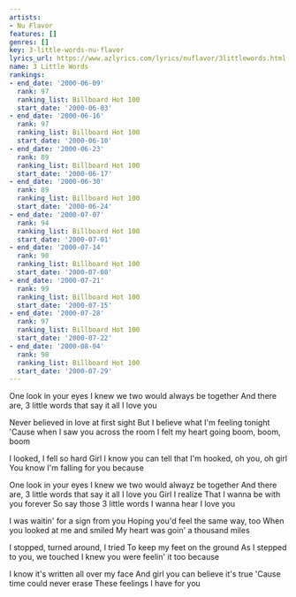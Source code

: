 ```yaml
---
artists:
- Nu Flavor
features: []
genres: []
key: 3-little-words-nu-flavor
lyrics_url: https://www.azlyrics.com/lyrics/nuflavor/3littlewords.html
name: 3 Little Words
rankings:
- end_date: '2000-06-09'
  rank: 97
  ranking_list: Billboard Hot 100
  start_date: '2000-06-03'
- end_date: '2000-06-16'
  rank: 97
  ranking_list: Billboard Hot 100
  start_date: '2000-06-10'
- end_date: '2000-06-23'
  rank: 89
  ranking_list: Billboard Hot 100
  start_date: '2000-06-17'
- end_date: '2000-06-30'
  rank: 89
  ranking_list: Billboard Hot 100
  start_date: '2000-06-24'
- end_date: '2000-07-07'
  rank: 94
  ranking_list: Billboard Hot 100
  start_date: '2000-07-01'
- end_date: '2000-07-14'
  rank: 90
  ranking_list: Billboard Hot 100
  start_date: '2000-07-08'
- end_date: '2000-07-21'
  rank: 99
  ranking_list: Billboard Hot 100
  start_date: '2000-07-15'
- end_date: '2000-07-28'
  rank: 97
  ranking_list: Billboard Hot 100
  start_date: '2000-07-22'
- end_date: '2000-08-04'
  rank: 98
  ranking_list: Billboard Hot 100
  start_date: '2000-07-29'
---
```


One look in your eyes
I knew we two would always be together
And there are, 3 little words that say it all
I love you

Never believed in love at first sight
But I believe what I'm feeling tonight
'Cause when I saw you across the room
I felt my heart going boom, boom, boom

I looked, I fell so hard
Girl I know you can tell that
I'm hooked, oh you, oh girl
You know I'm falling for you because


One look in your eyes
I knew we two would alwayz be together
And there are, 3 little words that say it all
I love you
Girl I realize
That I wanna be with you forever
So say those 3 little words I wanna hear
I love you

I was waitin' for a sign from you
Hoping you'd feel the same way, too
When you looked at me and smiled
My heart was goin' a thousand miles

I stopped, turned around, I tried
To keep my feet on the ground
As I stepped to you, we touched
I knew you were feelin' it too because



I know it's written all over my face
And girl you can believe it's true
'Cause time could never erase
These feelings I have for you

